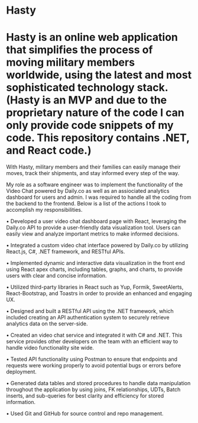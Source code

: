 # Hasty

# Hasty is an online web application that simplifies the process of moving military members worldwide, using the latest and most sophisticated technology stack. (Hasty is an MVP and due to the proprietary nature of the code I can only provide code snippets of my code. This repository contains .NET, and React code.)

With Hasty, military members and their families can easily manage their moves, track their shipments, and stay informed every step of the way. 

My role as a software engineer was to implement the functionality of the Video Chat powered by Daily.co as well as an assiociated analytics dashboard for users and admin. I was required to handle all the coding from the backend to the frontend. Below is a list of the actions I took to accomplish my responsibilities.

• Developed a user video chat dashboard page with React, leveraging the Daily.co API to provide a user-friendly data visualization tool. Users can easily view and analyze important metrics to make informed decisions.
 
•  Integrated a custom video chat interface powered by Daily.co by utilizing React.js, C#, .NET framework, and RESTful APIs.

• Implemented dynamic and interactive data visualization in the front end using React apex charts, including tables, graphs, and charts, to provide users with clear and concise information.
 
• Utilized third-party libraries in React such as Yup, Formik, SweetAlerts, React-Bootstrap, and Toastrs in order to provide an enhanced and engaging UX.
 
• Designed and built a RESTful API using the .NET framework, which included creating an API authentication system to securely retrieve analytics data on the server-side. 
 
• Created an video chat service and integrated it with C# and .NET. This service provides other developers on the team with an efficient way to handle video functionality site wide. 
 
• Tested API functionality using Postman to ensure that endpoints and requests were working properly to avoid potential bugs or errors before deployment. 
 
• Generated data tables and stored procedures to handle data manipulation throughout the application by using joins, FK relationships, UDTs, Batch inserts, and sub-queries for best clarity and efficiency for stored information. 

• Used Git and GitHub for source control and repo management.
